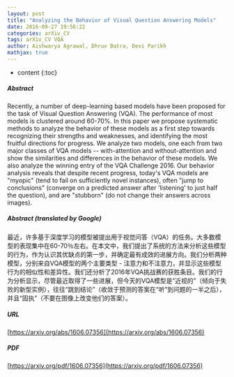 ```yaml
---
layout: post
title: "Analyzing the Behavior of Visual Question Answering Models"
date: 2016-09-27 19:56:22
categories: arXiv_CV
tags: arXiv_CV VQA
author: Aishwarya Agrawal, Dhruv Batra, Devi Parikh
mathjax: true
---
```


* content
{:toc}

##### Abstract
Recently, a number of deep-learning based models have been proposed for the task of Visual Question Answering (VQA). The performance of most models is clustered around 60-70%. In this paper we propose systematic methods to analyze the behavior of these models as a first step towards recognizing their strengths and weaknesses, and identifying the most fruitful directions for progress. We analyze two models, one each from two major classes of VQA models -- with-attention and without-attention and show the similarities and differences in the behavior of these models. We also analyze the winning entry of the VQA Challenge 2016. Our behavior analysis reveals that despite recent progress, today's VQA models are "myopic" (tend to fail on sufficiently novel instances), often "jump to conclusions" (converge on a predicted answer after 'listening' to just half the question), and are "stubborn" (do not change their answers across images).

##### Abstract (translated by Google)
最近，许多基于深度学习的模型被提出用于视觉问答（VQA）的任务。大多数模型的表现集中在60-70％左右。在本文中，我们提出了系统的方法来分析这些模型的行为，作为认识其优缺点的第一步，并确定最有成效的进展方向。我们分析两种模型，分别来自VQA模型的两个主要类型 - 注意力和不注意力，并显示这些模型行为的相似性和差异性。我们还分析了2016年VQA挑战赛的获胜条目。我们的行为分析显示，尽管最近取得了一些进展，但今天的VQA模型是“近视的”（倾向于失败的新型实例），往往“跳到结论”（收敛于预测的答案在“听”到问题的一半之后），并且“固执”（不要在图像上改变他们的答案）。

##### URL
[https://arxiv.org/abs/1606.07356](https://arxiv.org/abs/1606.07356)

##### PDF
[https://arxiv.org/pdf/1606.07356](https://arxiv.org/pdf/1606.07356)

